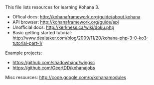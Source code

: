 This file lists resources for learning Kohana 3.

* Offical docs: http://kohanaframework.org/guide/about.kohana
* API browser: http://kohanaframework.org/guide/api
* Unofficial docs: http://kerkness.ca/wiki/doku.php
* Basic getting started tutorial: http://www.dealtaker.com/blog/2009/11/20/kohana-php-3-0-ko3-tutorial-part-1/

Example projects:

* https://github.com/shadowhand/wingsc
* https://github.com/GeertDD/kohanajobs

Misc resources:
http://code.google.com/p/kohanamodules
